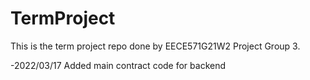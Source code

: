 # TermProject
This is the term project repo done by EECE571G21W2 Project Group 3.

-2022/03/17 Added main contract code for backend
